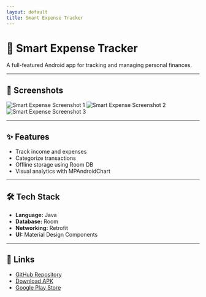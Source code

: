 ```yaml
---
layout: default
title: Smart Expense Tracker
---
```


# 📱 Smart Expense Tracker

A full-featured Android app for tracking and managing personal finances.

---

## 📸 Screenshots

<div class="screenshot-gallery">
  <img src="{{ site.baseurl }}/assets/images/smart-expense1.png" alt="Smart Expense Screenshot 1">
  <img src="{{ site.baseurl }}/assets/images/smart-expense2.png" alt="Smart Expense Screenshot 2">
  <img src="{{ site.baseurl }}/assets/images/smart-expense3.png" alt="Smart Expense Screenshot 3">
</div>

---

## ✨ Features
- Track income and expenses
- Categorize transactions
- Offline storage using Room DB
- Visual analytics with MPAndroidChart

---

## 🛠 Tech Stack
- **Language:** Java
- **Database:** Room
- **Networking:** Retrofit
- **UI:** Material Design Components

---

## 🔗 Links
- [GitHub Repository](https://github.com/YourUsername/smart-expense-tracker)
- [Download APK](https://your-apk-link.com)
- [Google Play Store](https://play.google.com/your-app-link)
